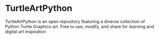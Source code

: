 # TurtleArtPython
TurtleArtPython is an open repository featuring a diverse collection of Python Turtle Graphics art. Free to use, modify, and share for learning and digital art inspiration

